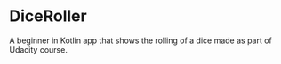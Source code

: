 # DiceRoller
A beginner in Kotlin app that shows the rolling of a dice made as part of Udacity course.
